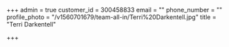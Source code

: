 +++
admin = true
customer_id = 300458833
email = ""
phone_number = ""
profile_photo = "/v1560701679/team-all-in/Terri%20Darkentell.jpg"
title = "Terri Darkentell"

+++
